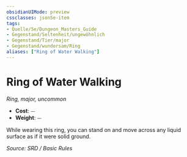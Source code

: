 ```yaml
---
obsidianUIMode: preview
cssclasses: json5e-item
tags:
- Quelle/5e/Dungeon_Masters_Guide
- Gegenstand/Seltenheit/ungewöhnlich
- Gegenstand/Tier/major
- Gegenstand/wundersam/Ring
aliases: ["Ring of Water Walking"]
---
```

# Ring of Water Walking
*Ring, major, uncommon*  

- **Cost**: ⏤
- **Weight**: ⏤

While wearing this ring, you can stand on and move across any liquid surface as if it were solid ground.

*Source: SRD / Basic Rules*